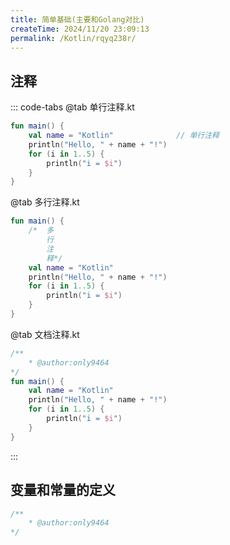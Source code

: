 ```yaml
---
title: 简单基础(主要和Golang对比)
createTime: 2024/11/20 23:09:13
permalink: /Kotlin/rqyq238r/
---
```



##  注释

::: code-tabs
@tab 单行注释.kt
```kotlin
fun main() {
    val name = "Kotlin"              // 单行注释
    println("Hello, " + name + "!")
    for (i in 1..5) {
        println("i = $i")
    }
}


```

@tab 多行注释.kt
```kotlin
fun main() {
    /*  多
        行
        注
        释*/
    val name = "Kotlin"
    println("Hello, " + name + "!")
    for (i in 1..5) {
        println("i = $i")
    }
}

```
@tab 文档注释.kt
```kotlin
/**
    * @author:only9464
*/
fun main() {
    val name = "Kotlin"
    println("Hello, " + name + "!")
    for (i in 1..5) {
        println("i = $i")
    }
}

```
:::

## 变量和常量的定义

```kotlin
/**
    * @author:only9464
*/
```